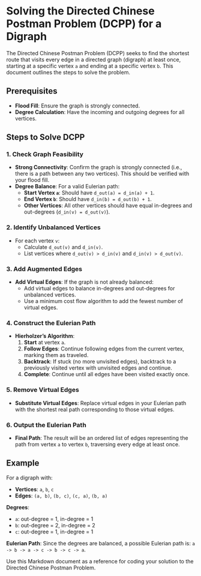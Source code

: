 # Solving the Directed Chinese Postman Problem (DCPP) for a Digraph

The Directed Chinese Postman Problem (DCPP) seeks to find the shortest route that visits every edge in a directed graph (digraph) at least once, starting at a specific vertex `a` and ending at a specific vertex `b`. This document outlines the steps to solve the problem.

## Prerequisites

- **Flood Fill**: Ensure the graph is strongly connected.
- **Degree Calculation**: Have the incoming and outgoing degrees for all vertices.

## Steps to Solve DCPP

### 1. Check Graph Feasibility

- **Strong Connectivity**: Confirm the graph is strongly connected (i.e., there is a path between any two vertices). This should be verified with your flood fill.
- **Degree Balance**: For a valid Eulerian path:
  - **Start Vertex `a`**: Should have `d_out(a) = d_in(a) + 1`.
  - **End Vertex `b`**: Should have `d_in(b) = d_out(b) + 1`.
  - **Other Vertices**: All other vertices should have equal in-degrees and out-degrees (`d_in(v) = d_out(v)`).

### 2. Identify Unbalanced Vertices

- For each vertex `v`:
  - Calculate `d_out(v)` and `d_in(v)`.
  - List vertices where `d_out(v) > d_in(v)` and `d_in(v) > d_out(v)`.

### 3. Add Augmented Edges

- **Add Virtual Edges**: If the graph is not already balanced:
  - Add virtual edges to balance in-degrees and out-degrees for unbalanced vertices.
  - Use a minimum cost flow algorithm to add the fewest number of virtual edges.

### 4. Construct the Eulerian Path

- **Hierholzer’s Algorithm**:
  1. **Start** at vertex `a`.
  2. **Follow Edges**: Continue following edges from the current vertex, marking them as traveled.
  3. **Backtrack**: If stuck (no more unvisited edges), backtrack to a previously visited vertex with unvisited edges and continue.
  4. **Complete**: Continue until all edges have been visited exactly once.

### 5. Remove Virtual Edges

- **Substitute Virtual Edges**: Replace virtual edges in your Eulerian path with the shortest real path corresponding to those virtual edges.

### 6. Output the Eulerian Path

- **Final Path**: The result will be an ordered list of edges representing the path from vertex `a` to vertex `b`, traversing every edge at least once.

## Example

For a digraph with:

- **Vertices**: `a`, `b`, `c`
- **Edges**: `(a, b)`, `(b, c)`, `(c, a)`, `(b, a)`

**Degrees**:

- `a`: out-degree = 1, in-degree = 1
- `b`: out-degree = 2, in-degree = 2
- `c`: out-degree = 1, in-degree = 1

**Eulerian Path**: Since the degrees are balanced, a possible Eulerian path is: `a -> b -> a -> c -> b -> c -> a`.

Use this Markdown document as a reference for coding your solution to the Directed Chinese Postman Problem.
